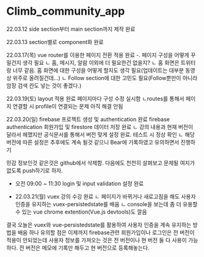 # Climb_community_app

22.03.12
side section부터 main section까지 제작 완료

22.03.13
section별로 component화 완료

22.03.17(목)
vue router를 이용한 페이지 전환 적용 완료
-. 페이지 구성을 어떻게 꾸밀건지 생각 필요
ㄴ 홈, 메시지, 알람 이외에 더 필요한건 없을지?
ㄴ 홈 화면은 트위터랑 너무 같음. 홈 화면에 대한 구성을 어떻게 할지도 생각 필요(업데이트는 대부분 동영상 위주로 올려질건데...)
ㄴ Follow section에 대한 고민도 필요(Follow뿐만이 아니라 암장 검색 칸도 넣는 것이 좋겠다.)

22.03.19(토)
layout 적용 완료
페이지마다 구성 수정 실시함
ㄴroutes를 통해서 페이지 연결할 시 profile이 연결되는 문제 아직 해결 안됨

22.03.20(일)
firebase 프로젝트 생성 및 authentication 완료
firebase authentication 회원가입 및 firestore 데이터 저장 완료
ㄴ 강의 내용과 현재 버전이 달라서 헤맸지만 공식문서를 통해서 버전 맞게 설정 완료. 테스트 시 정상 확인
ㄴ 해당 버전에 따른 설정은 추후에도 계속 될것 같으니 Bear에 기록하였고 유의하면서 진행하기

민감 정보인것 같은것은 github에서 삭제함. 다음에도 천천히 살펴보고 문제될 여지가 없도록 push하기로 하자.

- 오전 09:00 ~ 11:30
  login 및 input validation 설정 완료

- 22.03.21(월)
  vuex 강의 수강 완료
  ㄴ 페이지가 바뀌거나 새로고침을 해도 사용자 인증을 유지하는 vuex-persistedstate를 배움
  ㄴ console을 보는데 좀 더 유용할 수 있는 vue chrome extention(Vue.js devtools)도 깔음

결국 오늘은 vuex와 vue-persistedstate를 활용하여 사용자 인증을 계속 유지하는 방법을 배움
하나 유의할 점은 이제까지 firebase관련 회원가입이나 로그인은 전 버전이 적용이 안되었는데 사용자 정보를 가져오는 것은 전 버전이나 현 버전 둘 다 사용이 가능하다. 전 버전은 메모에 기록만 해두고 현 버전으로 등록해놓는다.
